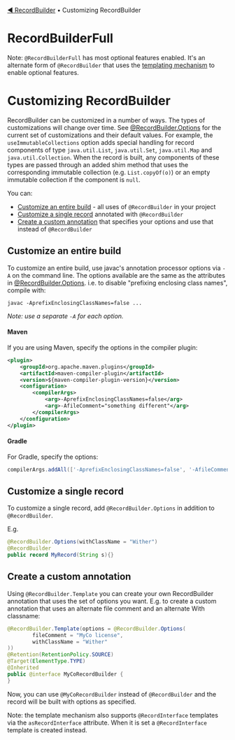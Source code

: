 [◀︎ RecordBuilder](README.md) • Customizing RecordBuilder

# RecordBuilderFull

Note: `@RecordBuilderFull` has most optional features enabled. It's an alternate
form of `@RecordBuilder` that uses the [templating mechanism](#create-a-custom-annotation) to
enable optional features.

# Customizing RecordBuilder

RecordBuilder can be customized in a number of ways. The types of customizations will change over time. See
[@RecordBuilder.Options](record-builder-core/src/main/java/io/soabase/recordbuilder/core/RecordBuilder.java)
for the current set of customizations and their default values. For example, the `useImmutableCollections` option
adds special handling for record components of type `java.util.List`, `java.util.Set`, `java.util.Map` and `java.util.Collection`. When the record is built, any components of these types are passed through an added shim method that uses the corresponding immutable collection (e.g. `List.copyOf(o)`) or an empty immutable collection if the component is `null`.

You can:

- [Customize an entire build](#customize-an-entire-build) - all uses of `@RecordBuilder` in your project
- [Customize a single record](#customize-a-single-record) annotated with `@RecordBuilder`
- [Create a custom annotation](#create-a-custom-annotation) that specifies your options and use that instead of `@RecordBuilder`

## Customize an entire build

To customize an entire build, use javac's annotation processor options via `-A` on the command line.
The options available are the same as the attributes in [@RecordBuilder.Options](record-builder-core/src/main/java/io/soabase/recordbuilder/core/RecordBuilder.java).
i.e. to disable "prefixing enclosing class names", compile with:

```shell
javac -AprefixEnclosingClassNames=false ...
```

_Note: use a separate `-A` for each option._

#### Maven

If you are using Maven, specify the options in the compiler plugin:

```xml
<plugin>
    <groupId>org.apache.maven.plugins</groupId>
    <artifactId>maven-compiler-plugin</artifactId>
    <version>${maven-compiler-plugin-version}</version>
    <configuration>
        <compilerArgs>
            <arg>-AprefixEnclosingClassNames=false</arg>
            <arg>-AfileComment="something different"</arg>
        </compilerArgs>
    </configuration>
</plugin>
```

#### Gradle

For Gradle, specify the options:

```groovy
compilerArgs.addAll(['-AprefixEnclosingClassNames=false', '-AfileComment="something different"'])
```

## Customize a single record

To customize a single record, add `@RecordBuilder.Options` in addition to
`@RecordBuilder`.

E.g.

```java
@RecordBuilder.Options(withClassName = "Wither")
@RecordBuilder
public record MyRecord(String s){}
```

## Create a custom annotation

Using `@RecordBuilder.Template` you can create your own RecordBuilder annotation
that uses the set of options you want. E.g. to create a custom annotation that
uses an alternate file comment and an alternate With classname:

```java
@RecordBuilder.Template(options = @RecordBuilder.Options(
        fileComment = "MyCo license",
        withClassName = "Wither"
))
@Retention(RetentionPolicy.SOURCE)
@Target(ElementType.TYPE)
@Inherited
public @interface MyCoRecordBuilder {
}
```

Now, you can use `@MyCoRecordBuilder` instead of `@RecordBuilder` and the record
will be built with options as specified.

Note: the template mechanism also supports `@RecordInterface` templates via the `asRecordInterface` attribute.
When it is set a `@RecordInterface` template is created instead.
